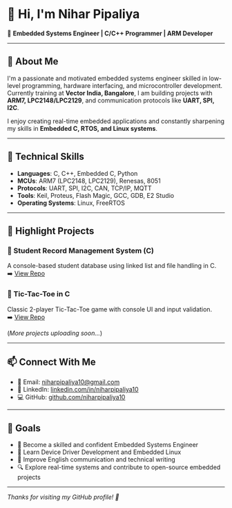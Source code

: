 # 👋 Hi, I'm Nihar Pipaliya

🔧 **Embedded Systems Engineer | C/C++ Programmer | ARM Developer**

---

## 🧠 About Me

I'm a passionate and motivated embedded systems engineer skilled in low-level programming, hardware interfacing, and microcontroller development. Currently training at **Vector India, Bangalore**, I am building projects with **ARM7, LPC2148/LPC2129**, and communication protocols like **UART, SPI, I2C**.

I enjoy creating real-time embedded applications and constantly sharpening my skills in **Embedded C, RTOS, and Linux systems**.

---

## 🔧 Technical Skills

- **Languages**: C, C++, Embedded C, Python
- **MCUs**: ARM7 (LPC2148, LPC2129), Renesas, 8051
- **Protocols**: UART, SPI, I2C, CAN, TCP/IP, MQTT
- **Tools**: Keil, Proteus, Flash Magic, GCC, GDB, E2 Studio
- **Operating Systems**: Linux, FreeRTOS

---

## 📁 Highlight Projects

### 🔹 Student Record Management System (C)

A console-based student database using linked list and file handling in C.  
➡️ [View Repo](https://github.com/niharpipaliya10/Student-Record-Management-System-C)

### 🔹 Tic-Tac-Toe in C

Classic 2-player Tic-Tac-Toe game with console UI and input validation.  
➡️ [View Repo](https://github.com/niharpipaliya10/Tic-Tac-Toe-C)

(_More projects uploading soon..._)

---

## 📫 Connect With Me

- 📧 Email: niharpipaliya10@gmail.com
- 💼 LinkedIn: [linkedin.com/in/niharpipaliya10](https://www.linkedin.com/in/niharpipaliya10)
- 💻 GitHub: [github.com/niharpipaliya10](https://github.com/niharpipaliya10)

---

## 🚀 Goals

- 💼 Become a skilled and confident Embedded Systems Engineer
- 🌱 Learn Device Driver Development and Embedded Linux
- 🎯 Improve English communication and technical writing
- 🔍 Explore real-time systems and contribute to open-source embedded projects

---

_Thanks for visiting my GitHub profile! 🙏_
